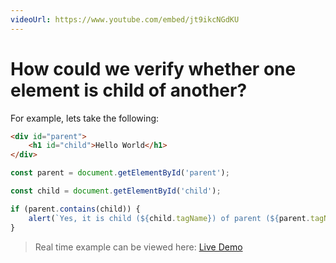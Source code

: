 ```yaml
---
videoUrl: https://www.youtube.com/embed/jt9ikcNGdKU
---
```


# How could we verify whether one element is child of another?	

<v-click>

For example, lets take the following:

```html
<div id="parent">
    <h1 id="child">Hello World</h1>
</div>
```

</v-click>


<v-click>

```js {1|3|5,7|6|all}
const parent = document.getElementById('parent');

const child = document.getElementById('child');

if (parent.contains(child)) {
    alert(`Yes, it is child (${child.tagName}) of parent (${parent.tagName})`);
}
```

</v-click>

<v-click>

> Real time example can be viewed here: <a href="/Javascript-DOM-in-Tamil/practices/A21.html" target="_blank">Live Demo</a>

</v-click>
